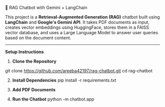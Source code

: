  🤖 RAG Chatbot with Gemini + LangChain

This project is a **Retrieval-Augmented Generation (RAG)** chatbot built using **LangChain** and **Google's Gemini API**. It takes PDF documents as input, creates vector embeddings using HuggingFace, stores them in a FAISS vector database, and uses a Large Language Model to answer user queries based on the document content.

---

  **Setup Instructions**

 1. **Clone the Repository**

git clone https://github.com/areeba42197/rag-chatbot.git
cd rag-chatbot

2. **Install Dependencies**
pip install -r requirements.txt

3. **Add PDF Documents**

4. **Run the Chatbot**
python -m chatbot.app







